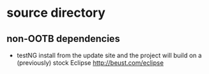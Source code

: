 # source directory

## non-OOTB dependencies

* testNG install from the update site and the project will build on a (previously) stock Eclipse
http://beust.com/eclipse
